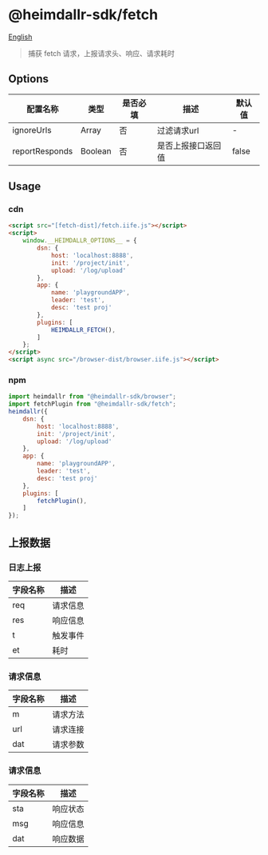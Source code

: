# @heimdallr-sdk/fetch

[English](./README_en.md)

> 捕获 fetch 请求，上报请求头、响应、请求耗时

## Options

|配置名称|类型|是否必填|描述|默认值|
|-|-|-|-|-|
|ignoreUrls|Array|否|过滤请求url|-|
|reportResponds|Boolean|否|是否上报接口返回值|false|

## Usage

### cdn

```html
<script src="[fetch-dist]/fetch.iife.js"></script>
<script>
    window.__HEIMDALLR_OPTIONS__ = {
        dsn: {
            host: 'localhost:8888',
            init: '/project/init',
            upload: '/log/upload'
        },
        app: {
            name: 'playgroundAPP',
            leader: 'test',
            desc: 'test proj'
        },
        plugins: [
            HEIMDALLR_FETCH(),
        ]
    };
</script>
<script async src="/browser-dist/browser.iife.js"></script>
```

### npm

```js
import heimdallr from "@heimdallr-sdk/browser";
import fetchPlugin from "@heimdallr-sdk/fetch";
heimdallr({
    dsn: {
        host: 'localhost:8888',
        init: '/project/init',
        upload: '/log/upload'
    },
    app: {
        name: 'playgroundAPP',
        leader: 'test',
        desc: 'test proj'
    },
    plugins: [
        fetchPlugin(),
    ]
});
```

## 上报数据

### 日志上报

|字段名称|描述|
|-|-|
|req|请求信息|
|res|响应信息|
|t|触发事件|
|et|耗时|

### 请求信息

|字段名称|描述|
|-|-|
|m|请求方法|
|url|请求连接|
|dat|请求参数|

### 请求信息

|字段名称|描述|
|-|-|
|sta|响应状态|
|msg|响应信息|
|dat|响应数据|
